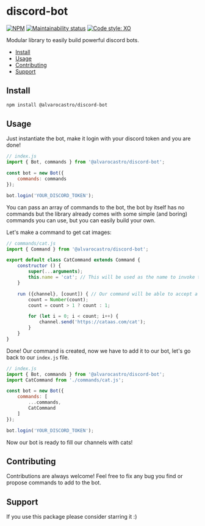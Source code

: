 # discord-bot

[![NPM](https://img.shields.io/npm/v/@alvarocastro/backoff)](https://www.npmjs.com/package/@alvarocastro/backoff)
[![Maintainability status](https://img.shields.io/codeclimate/maintainability/alvarocastro/backoff)](https://codeclimate.com/github/alvarocastro/backoff/maintainability)
[![Code style: XO](https://img.shields.io/badge/code_style-XO-5ed9c7.svg)](https://github.com/xojs/xo)

Modular library to easily build powerful discord bots.

- [Install](#install)
- [Usage](#usage)
- [Contributing](#contributing)
- [Support](#support)

## Install

```bash
npm install @alvarocastro/discord-bot
```

## Usage

Just instantiate the bot, make it login with your discord token and you are done!

```js
// index.js
import { Bot, commands } from '@alvarocastro/discord-bot';

const bot = new Bot({
	commands: commands
});

bot.login('YOUR_DISCORD_TOKEN');
```

You can pass an array of commands to the bot, the bot by itself has no commands but the library already comes with some simple (and boring) commands you can use, but you can easily build your own.

Let's make a command to get cat images:

```js
// commands/cat.js
import { Command } from '@alvarocastro/discord-bot';

export default class CatCommand extends Command {
	constructor () {
		super(...arguments);
		this.name = 'cat'; // This will be used as the name to invoke the command, eg: !cat
	}

	run ({channel}, [count]) { // Our command will be able to accept a parameter, eg: !cat 3
		count = Number(count);
		count = count > 1 ? count : 1;

		for (let i = 0; i < count; i++) {
			channel.send('https://cataas.com/cat');
		}
	}
}
```

Done! Our command is created, now we have to add it to our bot, let's go back to our `index.js` file.

```js
// index.js
import { Bot, commands } from '@alvarocastro/discord-bot';
import CatCommand from './commands/cat.js';

const bot = new Bot({
	commands: [
		...commands,
		CatCommand
	]
});

bot.login('YOUR_DISCORD_TOKEN');
```

Now our bot is ready to fill our channels with cats!

## Contributing

Contributions are always welcome! Feel free to fix any bug you find or propose commands to add to the bot.

## Support

If you use this package please consider starring it :)
